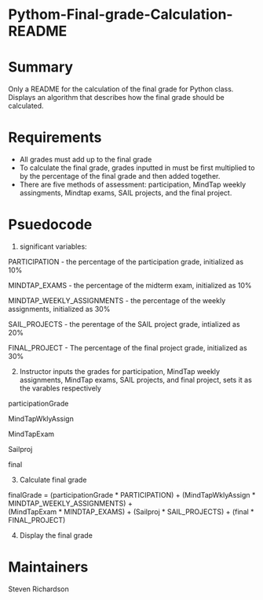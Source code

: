 # Pythom-Final-grade-Calculation-README
# Summary
Only a README for the calculation of the final grade for Python class. Displays an algorithm that describes how the final grade should be calculated.
# Requirements
* All grades must add up to the final grade
* To calculate the final grade, grades inputted in must be first multiplied to by the percentage of the final grade and then added together.
* There are five methods of assessment: participation, MindTap weekly assingments, Mindtap exams, SAIL projects, and the final project.

# Psuedocode
1. significant variables:

  PARTICIPATION - the percentage of the participation grade, initialized as 10%

  MINDTAP_EXAMS - the percentage of the midterm exam, initialized as 10%
  
  MINDTAP_WEEKLY_ASSIGNMENTS - the percentage of the weekly assignments, initialized as 30%

  SAIL_PROJECTS - the perentage of the SAIL project grade, intialized as 20%

  FINAL_PROJECT   -  The percentage of the final project grade, initialized as 30%

2. Instructor inputs the grades for participation, MindTap weekly assignments, MindTap exams, SAIL projects, and final project, sets it as the varables respectively

  participationGrade

  MindTapWklyAssign

  MindTapExam

  Sailproj

  final

3. Calculate final grade

  finalGrade = (participationGrade * PARTICIPATION) + (MindTapWklyAssign * MINDTAP_WEEKLY_ASSIGNMENTS) + \
                  (MindTapExam * MINDTAP_EXAMS) + (Sailproj * SAIL_PROJECTS) + (final * FINAL_PROJECT)
                
4. Display the final grade
# Maintainers
Steven Richardson
